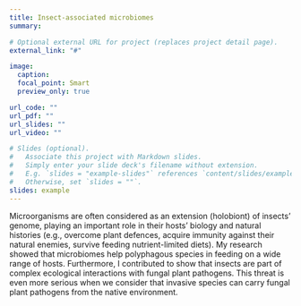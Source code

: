 ```yaml
---
title: Insect-associated microbiomes
summary:

# Optional external URL for project (replaces project detail page).
external_link: "#"

image:
  caption:
  focal_point: Smart
  preview_only: true

url_code: ""
url_pdf: ""
url_slides: ""
url_video: ""

# Slides (optional).
#   Associate this project with Markdown slides.
#   Simply enter your slide deck's filename without extension.
#   E.g. `slides = "example-slides"` references `content/slides/example-slides.md`.
#   Otherwise, set `slides = ""`.
slides: example
---
```


Microorganisms are often considered as an extension (holobiont) of insects’ genome, playing an important role in their hosts’ biology and natural histories (e.g., overcome plant defences, acquire immunity against their natural enemies, survive feeding nutrient-limited diets). My research showed that microbiomes help polyphagous species in feeding on a wide range of hosts. Furthermore, I contributed to show that insects are part of complex ecological interactions with fungal plant pathogens. This threat is even more serious when we consider that invasive species can carry fungal plant pathogens from the native environment.
